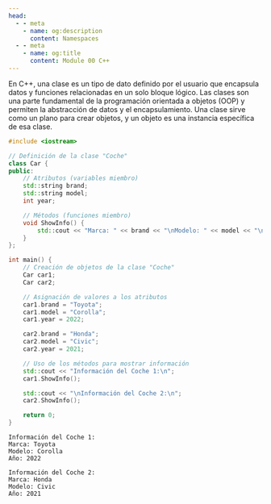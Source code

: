 ```yaml
---
head:
  - - meta
    - name: og:description
      content: Namespaces
  - - meta
    - name: og:title
      content: Module 00 C++
---
```

<script setup lang="ts">
import Woaos from '@theme/components/categoria.vue';

</script>

En C++, una clase es un tipo de dato definido por el usuario que encapsula datos y funciones relacionadas en un solo bloque lógico. Las clases son una parte fundamental de la programación orientada a objetos (OOP) y permiten la abstracción de datos y el encapsulamiento. Una clase sirve como un plano para crear objetos, y un objeto es una instancia específica de esa clase.

```cpp
#include <iostream>

// Definición de la clase "Coche"
class Car {
public:
    // Atributos (variables miembro)
    std::string brand;
    std::string model;
    int year;

    // Métodos (funciones miembro)
    void ShowInfo() {
        std::cout << "Marca: " << brand << "\nModelo: " << model << "\nAño: " << year << std::endl;
    }
};

int main() {
    // Creación de objetos de la clase "Coche"
    Car car1;
    Car car2;

    // Asignación de valores a los atributos
    car1.brand = "Toyota";
    car1.model = "Corolla";
    car1.year = 2022;

    car2.brand = "Honda";
    car2.model = "Civic";
    car2.year = 2021;

    // Uso de los métodos para mostrar información
    std::cout << "Información del Coche 1:\n";
    car1.ShowInfo();

    std::cout << "\nInformación del Coche 2:\n";
    car2.ShowInfo();

    return 0;
}
```

<Badge type="info" text="output" />

```shell
Información del Coche 1:
Marca: Toyota
Modelo: Corolla
Año: 2022

Información del Coche 2:
Marca: Honda
Modelo: Civic
Año: 2021
```

